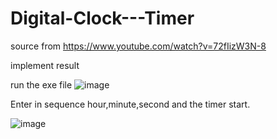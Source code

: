 # Digital-Clock---Timer

source from https://www.youtube.com/watch?v=72fIizW3N-8



implement result

run the exe file
![image](https://github.com/user-attachments/assets/15efa468-bbb9-4930-a821-555af1e9407b)

Enter in sequence hour,minute,second and the timer start.

![image](https://github.com/user-attachments/assets/cad30e24-c16e-45f8-b8d4-496e491e1109)

